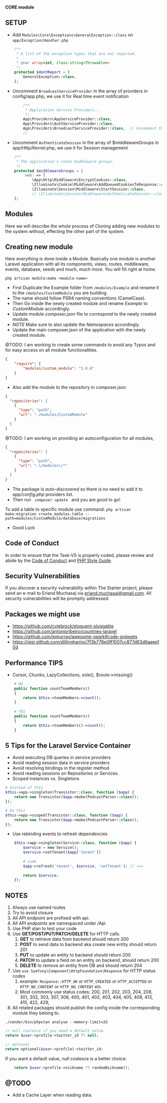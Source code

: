 **CORE module**

## SETUP
  - Add ``Modules\Core\Exceptions\GeneralException::class`` on ``app/Exception/Handler.php``
```php
    /**
     * A list of the exception types that are not reported.
     *
     * @var array<int, class-string<Throwable>>
     */
    protected $dontReport = [
        GeneralException::class,
    ];
```

  - Uncomment `BroadcastServiceProvider` in the array of providers in config/app.php,
we use it for Real time event notification

```php
        /**
         * Application Service Providers...
         */
        App\Providers\AppServiceProvider::class,
        App\Providers\AuthServiceProvider::class,
        App\Providers\BroadcastServiceProvider::class,  // Uncomment this line
        //
```

  - Uncomment `AuthenticateSession` in the array of $middlewareGroups in app/Http/Kernel.php,
we use it for Session management

```php
    /**
     * The application's route middleware groups.
     */
    protected $middlewareGroups = [
        'web' => [
            \App\Http\Middleware\EncryptCookies::class,
            \Illuminate\Cookie\Middleware\AddQueuedCookiesToResponse::class,
            \Illuminate\Session\Middleware\StartSession::class,
            // \Illuminate\Session\Middleware\AuthenticateSession::class, // Uncomment this line
    ];
```


## Modules

Here we will describe the whole process of Cloning adding new modules to the system without,
effecting the other part of the system.

## Creating new module

Here everything is done inside a Module. 
Basically one module is another Laravel application with all its components, views, 
routes, middleware, events, database, seeds and much, much more. 
You will fill right at home.


`php artisan module:make <module-name>`

  - First Duplicate the Example folder from  ``` /modules/Example ``` and rename it to the ```/modules/CustomModule``` you are building.
  - The name should follow PSR4 naming conventions (CamelCase).
  - Then Go inside the newly created module and rename *Example* to *CustomModule* accordingly.
  - Update module *composer.json* file to correspond to the newly created module.
  - *NOTE* Make sure to also update the *Namespaces* accordingly.
  - Update the main composer.json of the application with the newly created module.

@TODO: I am working to create some commands to avoid any Typos and for easy access on all module functionalities.

```json
{
    "require": {
        "modules/custom_module": "1.0.0"
    }
}
```
- Also add the module to the repository in composer.json
```json
{
  "repositories": [
    {
      "type": "path",
      "url": "./modules/CustomModule"
    }
  ]
}
```

@TODO: I am working on providing an autoconfiguration for all modules,

```json
{
  "repositories": [
    {
      "type": "path",
      "url": ".\/modules\/*"
    }
  ]
}
 ```

  - The package is *auto-discovered* so there is no need to add it to *app/config.php* providers list.
  - Then run ````  composer update  ```` and you are good to go!

To add a table to specific module use command:
``php artisan make:migration create_modules_table --path=modules/CustomModule/database/migrations``

- Good Luck

## Code of Conduct

In order to ensure that the Task-V5 is properly coded, 
please review and abide by the [Code of Conduct](https://cloud.draft2017.com/index.php/s/BTQiKmgMTPDTAtg) and [PHP Style Guide](https://cloud.draft2017.com/index.php/s/WB7TrcaSZJPTgKz).

## Security Vulnerabilities

If you discover a security vulnerability within The Starter project, please send an e-mail to Erland Muchasaj via [erland.muchasaj@gmail.com](mailto:erland.muchasaj@gmail.com).
All security vulnerabilities will be promptly addressed.

## Packages we might use

  - https://github.com/cviebrock/eloquent-sluggable
  - https://github.com/antonioribeiro/countries-laravel
  - https://github.com/jpmurray/awesome-spark#code-snippets
  - https://gist.github.com/dillinghamio/7f3b776e0ff1007cc877d63d6aaee10d

## Performance TIPS

- Cursor, Chunks, LazyCollections, sole(), $route->missing()
```php
    # NO
    public function countTeamMembers()
    {
        return $this->teamMembers->count();
    }
    
    # YES
    public function countTeamMembers()
    {
        return $this->teamMembers()->count();
    }
```

## 5 Tips for the Laravel Service Container

  - Avoid executing DB queries in service providers
  - Avoid reading session data in service providers
  - Avoid resolving bindings in the register method
  - Avoid reading sessions on Repositories or Services.
  - Scoped instances vs. Singletons

```php
# Instead of this
$this->app->singleton(Transistor::class, function ($app) {
    return new Transistor($app->make(PodcastParser::class));
});

# Do this 
$this->app->scoped(Transistor::class, function ($app) {
    return new Transistor($app->make(PodcastParser::class));
}); 

```

 - Use rebinding events to refresh dependencies
```php
    $this->app->singleton(Service::class, function ($app) {
        $service = new Service();
        $service->setTenant($app['tenant'])
        
        # code
        $app->refresh('tenant', $service, 'setTenant'); // <==
        
        return $service;
    });
```


## NOTES
1. Always use named routes
2. Try to avoid closure
3. All API endpoint are prefixed with api.
4. All API endpoints are namespaced under /Api
5. Use PHP stan to test your code 
6. Use **GET/POST/PUT/PATCH/DELETE** for HTTP calls.
   1. **GET** to retrieve data from backend should return 200
   2. **POST** to send data to backend aka create new entity should return 201
   3. **PUT** to update an entity to backend should return 200
   4. **PATCH** to update a field on an entity on backend, should return 200
   5. **DELETE** to remove an entity from DB and should return 204
7. Use ``use Symfony\Component\HttpFoundation\Response`` for HTTP status codes
   1. example: `Response::HTTP_OK` or `HTTP_CREATED` or `HTTP_ACCEPTED` or `HTTP_NO_CONTENT` or `HTTP_NO_CONTENT` etc.
   2. Most commonly use status codes: 200, 201, 202, 203, 204, 208, 301, 302, 303, 307, 308, 400, 401, 402, 403, 404, 405, 408, 413, 415, 422, 429,
8. All related packages should publish the config inside the corresponding module they belong to.

```
./vendor/bin/phpstan analyse --memory-limit=2G
```

```php
// null coalesce if you need a default value.
return $user->profile->twitter_id ?? null;

// optional
return optional($user->profile)->twitter_id;
```

If you want a default value, null coalesce is a better choice:

```php
    return $user->profile->nickname ?? randomNickname();
```

## @TODO
- Add a Cache Layer when reading data.
